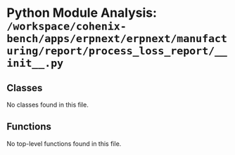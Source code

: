 # Python Module Analysis: `/workspace/cohenix-bench/apps/erpnext/erpnext/manufacturing/report/process_loss_report/__init__.py`

## Classes

No classes found in this file.


## Functions

No top-level functions found in this file.
